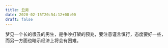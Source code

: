 ```yaml
---
title: 丑男
date: 2020-02-15T20:54:12+08:00
draft: false
---
```


梦见一个长的很丑的男生，是争吵打架的预兆，要注意谨言慎行，态度要好一些，而另一方面也暗示经济上将会有困难。